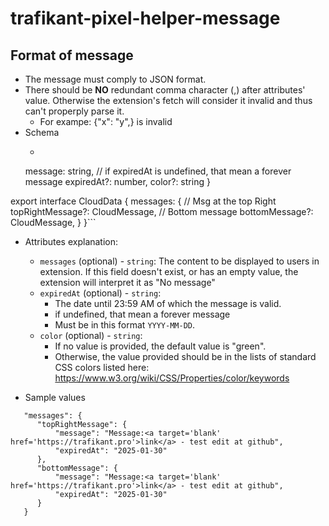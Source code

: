 # trafikant-pixel-helper-message

## Format of message
- The message must comply to JSON format.
- There should be **NO** redundant comma character (,) after attributes' value. Otherwise the extension's fetch will consider it invalid and thus can't properply parse it.
    - For exampe: {"x": "y",} is invalid
- Schema
    - ```export interface CloudMessage {
    message: string,
    // if expiredAt is undefined, that mean a forever message
    expiredAt?: number,
    color?: string
}

export interface CloudData {
    messages: {
        // Msg at the top Right
        topRightMessage?: CloudMessage,
        // Bottom message
        bottomMessage?: CloudMessage,
    }
}```

- Attributes explanation:
    - ```messages``` (optional) - ```string```:  The content to be displayed to users in extension. If this field doesn't exist, or has an empty value, the extension will interpret it as "No message"
    - ```expiredAt``` (optional) - ```string```:
       - The date until 23:59 AM of which the message is valid.   
       - if undefined, that mean a forever message
       - Must be in this format ```YYYY-MM-DD```.
    - ```color``` (optional) - ```string```:
       - If no value is provided, the default value is "green".
       - Otherwise, the value provided should be in the lists of standard CSS colors listed here: https://www.w3.org/wiki/CSS/Properties/color/keywords

- Sample values
```
   "messages": {
      "topRightMessage": {
          "message": "Message:<a target='blank' href='https://trafikant.pro'>link</a> - test edit at github",
          "expiredAt": "2025-01-30"
      },
      "bottomMessage": {
          "message": "Message:<a target='blank' href='https://trafikant.pro'>link</a> - test edit at github",
          "expiredAt": "2025-01-30"
      }
   }
```
